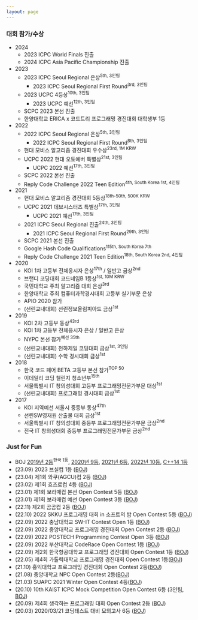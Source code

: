 ```yaml
---
layout: page
---
```


### 대회 참가/수상
* 2024
  * 2023 ICPC World Finals 진출
  * 2024 ICPC Asia Pacific Championship 진출
* 2023
  * 2023 ICPC Seoul Regional 은상<sup>5th, 3인팀</sup>
    * 2023 ICPC Seoul Regional First Round<sup>3rd, 3인팀</sup>
  * 2023 UCPC 4등상<sup>10th, 3인팀</sup>
    * 2023 UCPC 예선<sup>12th, 3인팀</sup>
  * SCPC 2023 본선 진출
  * 한양대학교 ERICA x 코드트리 프로그래밍 경진대회 대학생부 1등
* 2022
  * 2022 ICPC Seoul Regional 은상<sup>5th, 3인팀</sup>
    * 2022 ICPC Seoul Regional First Round<sup>8th, 3인팀</sup>
  * 현대 모비스 알고리즘 경진대회 우수상<sup>23rd, 1M KRW</sup>
  * UCPC 2022 현대 오토에버 특별상<sup>21st, 3인팀</sup>
    * UCPC 2022 예선<sup>17th, 3인팀</sup>
  * SCPC 2022 본선 진출
  * Reply Code Challenge 2022 Teen Edition<sup>4th, South Korea 1st, 4인팀</sup>
* 2021
  * 현대 모비스 알고리즘 경진대회 5등상<sup>18th-50th, 500K KRW</sup>
  * UCPC 2021 데브시스터즈 특별상<sup>17th, 3인팀</sup>
    * UCPC 2021 예선<sup>17th, 3인팀</sup>
  * 2021 ICPC Seoul Regional 진출<sup>24th, 3인팀</sup>
    * 2021 ICPC Seoul Regional First Round<sup>29th, 3인팀</sup>
  * SCPC 2021 본선 진출
  * Google Hash Code Qualifications<sup>115th, South Korea 7th</sup>
  * Reply Code Challenge 2021 Teen Edition<sup>18th, South Korea 2nd, 4인팀</sup>
* 2020
  * KOI 1차 고등부 전체응시자 은상<sup>17th</sup> / 일반고 금상<sup>2nd</sup>
  * 브랜디 코딩대회 코드네임B 1등상<sup>1st, 10M KRW</sup>
  * 국민대학교 주최 알고리즘 대회 은상<sup>3rd</sup>
  * 한양대학교 주최 컴퓨터과학경시대회 고등부 실기부문 은상
  * APIO 2020 참가
  * (선린교내대회) 선린정보올림피아드 금상<sup>1st</sup>
* 2019
  * KOI 2차 고등부 동상<sup>43rd</sup>
  * KOI 1차 고등부 전체응시자 은상 / 일반고 은상
  * NYPC 본선 참가<sup>예선 35th</sup>
  * (선린교내대회) 천하제일 코딩대회 금상<sup>1st, 3인팀</sup>
  * (선린교내대회) 수학 경시대회 금상<sup>1st</sup>
* 2018
  * 한국 코드 페어 BETA 고등부 본선 참가<sup>TOP 50</sup>
  * 이데일리 코딩 챌린지 청소년부<sup>15th</sup>
  * 서울특별시 IT 창의성대회 고등부 프로그래밍전문가부문 대상<sup>1st</sup>
  * (선린교내대회) 프로그래밍 경시대회 금상<sup>1st</sup>
* 2017
  * KOI 지역예선 서울시 중등부 동상<sup>47th</sup>
  * 선린SW영재원 산출물 대회 금상<sup>1st</sup>
  * 서울특별시 IT 창의성대회 중등부 프로그래밍전문가부문 금상<sup>2nd</sup>
  * 전국 IT 창의성대회 중등부 프로그래밍전문가부문 금상<sup>2nd</sup>

### Just for Fun
* BOJ [2019년 2등](https://www.acmicpc.net/ranklist/year/2019)<sup>한국 1등</sup>, [2020년 9등](https://www.acmicpc.net/ranklist/year/2020), [2021년 6등](https://www.acmicpc.net/ranklist/year/2021), [2022년 10등](https://www.acmicpc.net/ranklist/year/2022), [C++14 1등](https://www.acmicpc.net/ranklist/language/88)
* (23.09) 2023 브실컵 1등 ([BOJ](https://www.acmicpc.net/contest/view/1058))
* (23.04) 제1회 와쿠(AGCU)컵 2등 ([BOJ](https://www.acmicpc.net/contest/view/967))
* (23.02) 제1회 흐즈로컵 4등 ([BOJ](https://www.acmicpc.net/contest/view/956))
* (23.01) 제1회 보라매컵 본선 Open Contest 5등 ([BOJ](https://www.acmicpc.net/contest/view/932))
* (23.01) 제1회 보라매컵 예선 Open Contest 3등 ([BOJ](https://www.acmicpc.net/contest/view/933))
* (22.11) 제2회 곰곰컵 2등 ([BOJ](https://www.acmicpc.net/contest/view/895))
* (22.10) 2022 SKKU 프로그래밍 대회 in 소프트의 밤 Open Contest 5등 ([BOJ](https://www.acmicpc.net/contest/view/894))
* (22.09) 2022 충남대학교 SW-IT Contest Open 1등 ([BOJ](https://www.acmicpc.net/contest/board/851))
* (22.09) 2022 중앙대학교 프로그래밍 경진대회 Open Contest 2등 ([BOJ](https://www.acmicpc.net/contest/view/866))
* (22.09) 2022 POSTECH Programming Contest Open 3등 ([BOJ](https://www.acmicpc.net/contest/view/848))
* (22.09) 2022 부산대학교 CodeRace Open Contest 1등 ([BOJ](https://www.acmicpc.net/contest/view/859))
* (22.09) 제2회 한국항공대학교 프로그래밍 경진대회 Open Contest 1등 ([BOJ](https://www.acmicpc.net/contest/view/865))
* (22.05) 제4회 가톨릭대학교 프로그래밍 경진대회 Open Contest 1등([BOJ](https://www.acmicpc.net/contest/view/775))
* (21.10) 홍익대학교 프로그래밍 경진대회 Open Contest 2등([BOJ](https://www.acmicpc.net/contest/view/686))
* (21.08) 중앙대학교 NPC Open Contest 2등([BOJ](https://www.acmicpc.net/contest/view/683))
* (21.03) SUAPC 2021 Winter Open Contest 4등([BOJ](https://www.acmicpc.net/contest/view/587))
* (20.10) 10th KAIST ICPC Mock Competition Open Contest 6등 (3인팀, [BOJ](https://www.acmicpc.net/contest/view/547))
* (20.09) 제4회 생각하는 프로그래밍 대회 Open Contest 2등 ([BOJ](https://www.acmicpc.net/contest/view/542))
* (20.03) 2020/03/21 코딩테스트 대비 모의고사 6등 ([BOJ](https://www.acmicpc.net/contest/view/505))
